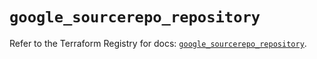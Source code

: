# `google_sourcerepo_repository`

Refer to the Terraform Registry for docs: [`google_sourcerepo_repository`](https://registry.terraform.io/providers/hashicorp/google-beta/6.18.0/docs/resources/google_sourcerepo_repository).
